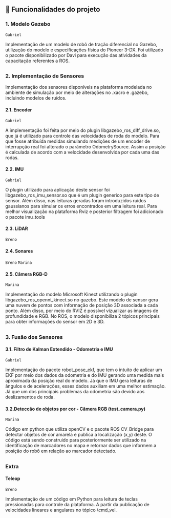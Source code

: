 ## :hammer: Funcionalidades do projeto

### 1. Modelo Gazebo

`Gabriel`

Implementação de um modelo de robô de tração diferencial no Gazebo, utilização do modelo e especificações física do Pioneer 3-DX. Foi utilizado o 
pacote disponibilizado por Davi para execução das atividades da capacitação referentes a ROS.

##
### 2. Implementação de Sensores
 
Implementação dos sensores disponíveis na plataforma modelada no ambiente de simulação por meio de alterações no .xacro e .gazebo, incluindo modelos de ruídos.

#### 2.1. Encoder 

`Gabriel`

A implementação foi feita por meio do plugin libgazebo_ros_diff_drive.so, que já é utilizado para controle das velocidades de roda do modelo. Para que fosse atribuída medidas simulando medições de um encoder de interrupção real foi alterado o parâmetro OdometrySource. Assim a posição é calculada de acordo com a velocidade desenvolvida por cada uma das rodas.

#### 2.2. IMU

`Gabriel`

O plugin utilizado para aplicação deste sensor foi libgazebo_ros_imu_sensor.so que é um plugin generico para este tipo de sensor. Além disso, nas leituras geradas foram introduzidos ruídos gaussianos para simular os erros encontrados em uma leitura real. Para melhor visualização na plataforma Rviz e posterior filtragem foi adicionado o pacote imu_tools

#### 2.3. LiDAR

`Breno`


#### 2.4. Sonares

`Breno` `Marina`

#### 2.5. Câmera RGB-D

`Marina`

Implementação do modelo Microsoft Kinect utilizando o plugin  libgazebo_ros_openni_kinect.so no gazebo. Este modelo de sensor gera uma nuvem de pontos com informação de posição 3D associada a cada ponto. Além disso, por meio do RVIZ é possível vizualizar as imagens de profundidade e RGB.
No ROS, o modelo disponibiliza 2 tópicos principais para obter informações do sensor em 2D e 3D.
##
### 3. Fusão dos Sensores

#### 3.1. Filtro de Kalman Extendido - Odometria e IMU

`Gabriel`

Implementação do pacote robot_pose_ekf, que tem o intuito de aplicar um EKF por meio dos dados da odometria e do IMU gerando uma medida mais aproximada da posição real do modelo. Já que o IMU gera leituras de ângulos e de acelerações, esses dados auxiliam em uma melhor estimação. Já que um dos principais problemas da odometria são devido aos deslizamentos de roda.  

#### 3.2.Deteccão de objetos por cor - Câmera RGB (test_camera.py)

`Marina`

Código em python que utiliza openCV e o pacote ROS CV_Bridge para detectar objetos de cor amarela e publica a localização (x,y) deste. O código está sendo construido para posteriormente ser utilizado na identificação de marcadores no mapa e retornar dados que informem a posição do robô em relação ao marcador detectado. 

##
### Extra 

#### Teleop

`Breno`

Implementação de um código em Python para leitura de teclas pressionadas para controle da plataforma. A partir da publicação de velocidades lineares e 
angulares no tópico \cmd_vel. 

